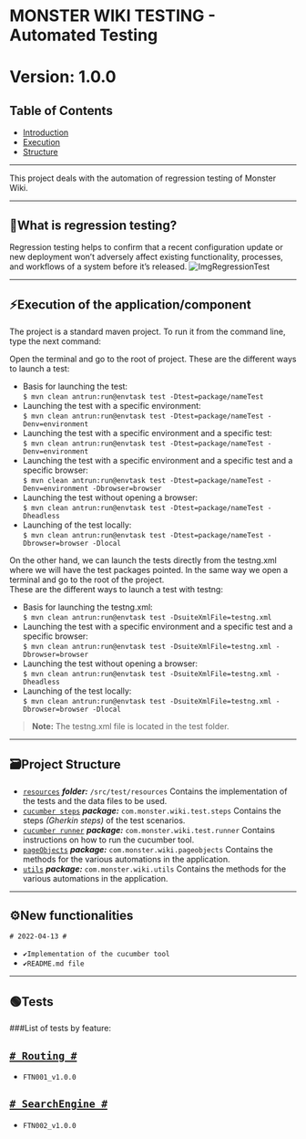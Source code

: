 # MONSTER WIKI TESTING - Automated Testing
# Version: 1.0.0
## Table of Contents
* [Introduction](#introduction)
* [Execution](#execution)
* [Structure](#structure)
***
This project deals with the automation of regression testing of Monster Wiki.
***
<a name="introduction" id="introduction"></a>
## 📖What is regression testing? 

Regression testing helps to confirm that a recent configuration update or new deployment won’t adversely affect existing functionality, processes, and workflows of a system before it’s released.
![ImgRegressionTest](https://i.imgur.com/eIw1Ag7.png)
***
<a id="execution" name="execution"></a>
## ⚡Execution of the application/component

The project is a standard maven project. To run it from the command line,
type the next command:

Open the terminal and go to the root of project. These are the different ways to launch a test:

- Basis for launching the test: <br />
  ```$ mvn clean antrun:run@envtask test -Dtest=package/nameTest ```
- Launching the test with a specific environment: <br />
  ```$ mvn clean antrun:run@envtask test -Dtest=package/nameTest -Denv=environment```
- Launching the test with a specific environment and a specific test: <br />
  ```$ mvn clean antrun:run@envtask test -Dtest=package/nameTest -Denv=environment```
- Launching the test with a specific environment and a specific test and a specific browser: <br />
  ```$ mvn clean antrun:run@envtask test -Dtest=package/nameTest -Denv=environment -Dbrowser=browser```
- Launching the test without opening a browser: <br />
  ```$ mvn clean antrun:run@envtask test -Dtest=package/nameTest -Dheadless```
- Launching of the test locally: <br />
  ```$ mvn clean antrun:run@envtask test -Dtest=package/nameTest -Dbrowser=browser -Dlocal```

On the other hand, we can launch the tests directly from the testng.xml where we will have the test packages pointed. In the same way we open a terminal and go to the root of the project.
<br />
These are the different ways to launch a test with testng:

- Basis for launching the testng.xml: <br />
  ```$ mvn clean antrun:run@envtask test -DsuiteXmlFile=testng.xml```
- Launching the test with a specific environment and a specific test and a specific browser: <br />
  ```$ mvn clean antrun:run@envtask test -DsuiteXmlFile=testng.xml -Dbrowser=browser```
- Launching the test without opening a browser: <br />
  ```$ mvn clean antrun:run@envtask test -DsuiteXmlFile=testng.xml -Dheadless```
- Launching of the test locally: <br />
  ```$ mvn clean antrun:run@envtask test -DsuiteXmlFile=testng.xml -Dbrowser=browser -Dlocal```
> **Note:** The testng.xml file is located in the test folder.

***
<a id="structure" name="structure"></a>
## 🗃️Project Structure

- [`resources`](/src/test/resources) **_folder:_** `/src/test/resources` Contains the implementation of the tests and the data files to be used.
- [`cucumber steps`](src/test/java/com/monster/wiki/test/stepdef) **_package:_** `com.monster.wiki.test.steps` Contains the steps _(Gherkin steps)_ of the test scenarios.
- [`cucumber runner`](src/test/java/com/monster/wiki/test/runners) **_package:_** `com.monster.wiki.test.runner` Contains instructions on how to run the cucumber tool.
- [`pageObjects`](src/main/java/com/monster/wiki/pageobjects) **_package:_** `com.monster.wiki.pageobjects` Contains the methods for the various automations in the application.
- [`utils`](src/main/java/com/monster/wiki/utils) **_package:_** `com.monster.wiki.utils` Contains the methods for the various automations in the application.

***
## ⚙️New functionalities

`# 2022-04-13 #`

- `✔️Implementation of the cucumber tool`
- `✔️README.md file`

***
## 🟢Tests
###List of tests by feature:

[`# Routing #`](src/test/resources/features/routing.feature)
---
- `FTN001_v1.0.0`

[`# SearchEngine #`](src/test/resources/features/searchEngine.feature)
---
- `FTN002_v1.0.0`